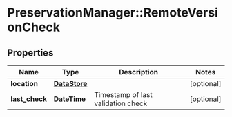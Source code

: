# PreservationManager::RemoteVersionCheck

## Properties
Name | Type | Description | Notes
------------ | ------------- | ------------- | -------------
**location** | [**DataStore**](DataStore.md) |  | [optional] 
**last_check** | **DateTime** | Timestamp of last validation check | [optional] 

